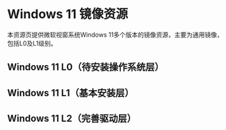 # Windows 11 镜像资源

本资源页提供微软视窗系统Windows 11多个版本的镜像资源，主要为通用镜像，包括L0及L1级别。

## Windows 11 L0（待安装操作系统层）


## Windows 11 L1（基本安装层）


## Windows 11 L2（完善驱动层）


